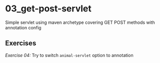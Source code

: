# 03_get-post-servlet
Simple servlet using maven archetype covering GET POST methods with annotation config


## Exercises

*Exercise 04:*
Try to switch `animal-servlet` option to annotation